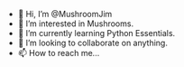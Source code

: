 - 👋 Hi, I’m @MushroomJim
- 👀 I’m interested in Mushrooms.
- 🌱 I’m currently learning Python Essentials.
- 💞️ I’m looking to collaborate on anything.
- 📫 How to reach me...

<!---
MushroomJim/MushroomJim is a ✨ special ✨ repository because its `README.md` (this file) appears on your GitHub profile.
You can click the Preview link to take a look at your changes.
--->
